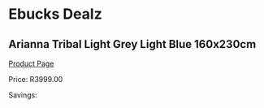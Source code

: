 
# Ebucks Dealz
## Arianna Tribal Light Grey Light Blue 160x230cm
[Product Page](https://www.ebucks.com/web/shop/productSelected.do?prodId=1210527056&catId=1209942441)

Price: R3999.00

Savings: 


	